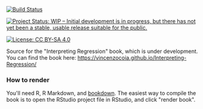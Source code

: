 [![Build Status](https://travis-ci.com/vincenzocoia/Interpreting-Regression.svg?branch=master)](https://travis-ci.com/vincenzocoia/Interpreting-Regression)

[![Project Status: WIP – Initial development is in progress, but there has not yet been a stable, usable release suitable for the public.](https://www.repostatus.org/badges/latest/wip.svg)](https://www.repostatus.org/#wip)

[![License: CC BY-SA 4.0](https://img.shields.io/badge/License-CC%20BY--SA%204.0-lightgrey.svg)](https://creativecommons.org/licenses/by-sa/4.0/)

Source for the "Interpreting Regression" book, which is under development. You can find the book here: https://vincenzocoia.github.io/Interpreting-Regression/

### How to render

You'll need R, R Markdown, and [bookdown](https://github.com/rstudio/bookdown). The easiest way to compile the book is to open the RStudio project file in RStudio, and click "render book".
